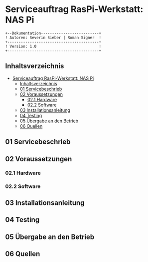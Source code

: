 # Serviceauftrag RasPi-Werkstatt: NAS Pi
```
+--Dokumentation--------------------------+
! Autoren: Severin Sieber | Roman Signer  !
+-----------------------------------------+
! Version: 1.0                            !
+-----------------------------------------+
```
## Inhaltsverzeichnis
- [Serviceauftrag RasPi-Werkstatt: NAS Pi](#serviceauftrag-raspi-werkstatt-nas-pi)
  - [Inhaltsverzeichnis](#inhaltsverzeichnis)
  - [01 Servicebeschrieb](#01-servicebeschrieb)
  - [02 Voraussetzungen](#02-voraussetzungen)
    - [02.1 Hardware](#021-hardware)
    - [02.2 Software](#022-software)
  - [03 Installationsanleitung](#03-installationsanleitung)
  - [04 Testing](#04-testing)
  - [05 Übergabe an den Betrieb](#05-%c3%9cbergabe-an-den-betrieb)
  - [06 Quellen](#06-quellen)

## 01 Servicebeschrieb


## 02 Voraussetzungen

### 02.1 Hardware


### 02.2 Software


## 03 Installationsanleitung


## 04 Testing


## 05 Übergabe an den Betrieb


## 06 Quellen